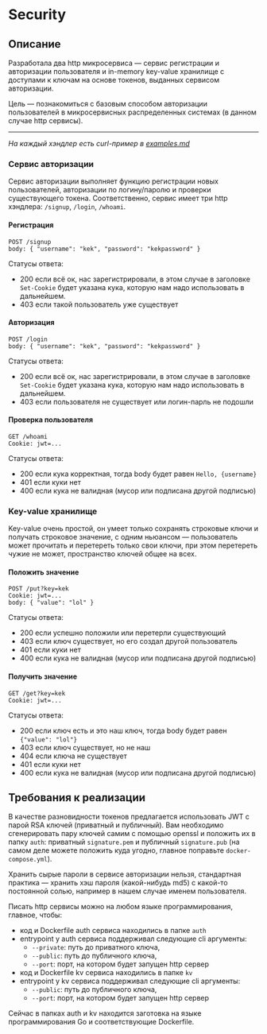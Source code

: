 # Security

## Описание

Разработала два http микросервиса — сервис регистрации и авторизации пользователя и in-memory key-value хранилище с доступами к ключам на основе токенов, выданных сервисом авторизации.

Цель — познакомиться с базовым способом авторизации пользователей в микросервисных распределенных системах (в данном случае http сервисы).

---

_На каждый хэндлер есть curl-пример в [examples.md](./examples.md)_

### Сервис авторизации

Сервис авторизации выполняет функцию регистрации новых пользователей, авторизации по логину/паролю и проверки существующего токена. Соответственно, сервис имеет три http хэндлера: `/signup`, `/login`, `/whoami`.

#### Регистрация

```
POST /signup
body: { "username": "kek", "password": "kekpassword" }
```
Статусы ответа:
- 200 если всё ок, нас зарегистрировали, в этом случае в заголовке `Set-Cookie` будет указана кука, которую нам надо использовать в дальнейшем.
- 403 если такой пользователь уже существует

#### Авторизация

```
POST /login
body: { "username": "kek", "password": "kekpassword" }
```
Статусы ответа:
- 200 если всё ок, нас зарегистрировали, в этом случае в заголовке `Set-Cookie` будет указана кука, которую нам надо использовать в дальнейшем.
- 403 если пользователя не существует или логин-парль не подошли

#### Проверка пользователя

```
GET /whoami
Cookie: jwt=...
```

Статусы ответа:
- 200 если кука корректная, тогда body будет равен `Hello, {username}`
- 401 если куки нет
- 400 если кука не валидная (мусор или подписана другой подписью)

### Key-value хранилище

Key-value очень простой, он умеет только сохранять строковые ключи и получать строковое значение, с одним ньюансом — пользователь может прочитать и перетереть только свои ключи, при этом перетереть чужие не может, пространство ключей общее на всех.

#### Положить значение

```
POST /put?key=kek
Cookie: jwt=...
body: { "value": "lol" }
```

Статусы ответа:
- 200 если успешно положили или перетерли существующий
- 403 если ключ существует, но его создал другой пользователь
- 401 если куки нет
- 400 если кука не валидная (мусор или подписана другой подписью)

#### Получить значение

```
GET /get?key=kek
Cookie: jwt=...
```

Статусы ответа:
- 200 если ключ есть и это наш ключ, тогда body будет равен `{"value": "lol"}`
- 403 если ключ существует, но не наш
- 404 если ключа не существует
- 401 если куки нет
- 400 если кука не валидная (мусор или подписана другой подписью)

## Требования к реализации

В качестве разновидности токенов предлагается использовать JWT с парой RSA ключей (приватный и публичный). Вам необходимо сгенерировать пару ключей самим с помощью openssl и положить их в папку `auth`: приватный `signature.pem` и публичный `signature.pub` (на самом деле можете положить куда угодно, главное поправьте `docker-compose.yml`).

Хранить сырые пароли в сервисе авторизации нельзя, стандартная практика — хранить хэш пароля (какой-нибудь md5) с какой-то постоянной солью, например в нашем случае именем пользователя.

Писать http сервисы можно на любом языке программирования, главное, чтобы:
- код и Dockerfile auth сервиса находились в папке `auth`
- entrypoint у auth сервиса поддерживал следующие cli аргументы:
  - `--private`: путь до приватного ключа,
  - `--public`: путь до публичного ключа,
  - `--port`: порт, на котором будет запущен http сервер
- код и Dockerfile kv сервиса находились в папке `kv`
- entrypoint у kv сервиса поддерживал следующие cli аргументы:
    - `--public`: путь до публичного ключа,
    - `--port`: порт, на котором будет запущен http сервер

Сейчас в папках auth и kv находится заготовка на языке программирования Go и соответствующие Dockerfile.
